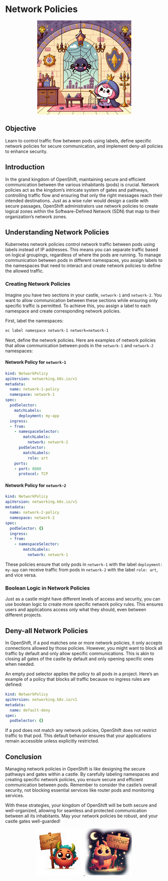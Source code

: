 # Network Policies

<div style="text-align:center;">
  <img src="https://github.com/Vitrua/images/blob/main/openshift/netpol.jpg?raw=true" alt="netpol" width="300" height="300">
</div>

## Objective

Learn to control traffic flow between pods using labels, define specific network policies for secure communication, and implement deny-all policies to enhance security.

## Introduction

In the grand kingdom of OpenShift, maintaining secure and efficient communication between the various inhabitants (pods) is crucial. Network policies act as the kingdom’s intricate system of gates and pathways, controlling traffic flow and ensuring that only the right messages reach their intended destinations. Just as a wise ruler would design a castle with secure passages, OpenShift administrators use network policies to create logical zones within the Software-Defined Network (SDN) that map to their organization’s network zones.

## Understanding Network Policies

Kubernetes network policies control network traffic between pods using labels instead of IP addresses. This means you can separate traffic based on logical groupings, regardless of where the pods are running. To manage communication between pods in different namespaces, you assign labels to the namespaces that need to interact and create network policies to define the allowed traffic.

### Creating Network Policies

Imagine you have two sections in your castle, `network-1` and `network-2`. You want to allow communication between these sections while ensuring only specific traffic is permitted. To achieve this, you assign a label to each namespace and create corresponding network policies.

First, label the namespaces:
```bash
oc label namespace network-1 network=network-1
```

Next, define the network policies. Here are examples of network policies that allow communication between pods in the `network-1` and `network-2` namespaces:

#### Network Policy for `network-1`
```yaml
kind: NetworkPolicy
apiVersion: networking.k8s.io/v1
metadata:
  name: network-1-policy
  namespace: network-1
spec:
  podSelector:
    matchLabels:
      deployment: my-app
  ingress:
  - from:
    - namespaceSelector:
        matchLabels:
          network: network-2
      podSelector:
        matchLabels:
          role: art
    ports:
    - port: 8080
      protocol: TCP
```

#### Network Policy for `network-2`
```yaml
kind: NetworkPolicy
apiVersion: networking.k8s.io/v1
metadata:
  name: network-2-policy
  namespace: network-2
spec:
  podSelector: {}
  ingress:
  - from:
    - namespaceSelector:
        matchLabels:
          network: network-1
```

These policies ensure that only pods in `network-1` with the label `deployment: my-app` can receive traffic from pods in `network-2` with the label `role: art`, and vice versa.

### Boolean Logic in Network Policies

Just as a castle might have different levels of access and security, you can use boolean logic to create more specific network policy rules. This ensures users and applications access only what they should, even between different projects.

## Deny-all Network Policies

In OpenShift, if a pod matches one or more network policies, it only accepts connections allowed by those policies. However, you might want to block all traffic by default and only allow specific communications. This is akin to closing all gates of the castle by default and only opening specific ones when needed.

An empty pod selector applies the policy to all pods in a project. Here’s an example of a policy that blocks all traffic because no ingress rules are defined:

```yaml
kind: NetworkPolicy
apiVersion: networking.k8s.io/v1
metadata:
  name: default-deny
spec:
  podSelector: {}
```

If a pod does not match any network policies, OpenShift does not restrict traffic to that pod. This default behavior ensures that your applications remain accessible unless explicitly restricted.

## Conclusion

Managing network policies in OpenShift is like designing the secure pathways and gates within a castle. By carefully labeling namespaces and creating specific network policies, you ensure secure and efficient communication between pods. Remember to consider the castle’s overall security, not blocking essential services like router pods and monitoring services.

With these strategies, your kingdom of OpenShift will be both secure and well-organized, allowing for seamless and protected communication between all its inhabitants. May your network policies be robust, and your castle gates well-guarded!

<div style="text-align:center;">
  <a href="https://patreon.com/Vitrua">
    <img src="https://github.com/Vitrua/images/blob/main/others/supportmonlight.png?raw=true#only-light" alt="support" width="150" height="150">
    <img src="https://github.com/Vitrua/images/blob/main/others/supportmon.png?raw=true#only-dark" alt="support" width="150" height="150">
  </a>
</div>
